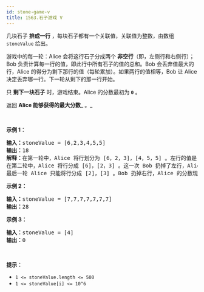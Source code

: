 ```yaml
---
id: stone-game-v
title: 1563.石子游戏 V
---
```

几块石子 **排成一行** ，每块石子都有一个关联值，关联值为整数，由数组 <code>stoneValue</code> 给出。

游戏中的每一轮：Alice 会将这行石子分成两个 **非空行**（即，左侧行和右侧行）；Bob 负责计算每一行的值，即此行中所有石子的值的总和。Bob 会丢弃值最大的行，Alice 的得分为剩下那行的值（每轮累加）。如果两行的值相等，Bob 让 Alice 决定丢弃哪一行。下一轮从剩下的那一行开始。

只 **剩下一块石子** 时，游戏结束。Alice 的分数最初为 **<code>0</code>** 。

返回 **Alice 能够获得的最大分数**_ 。_

 

**示例 1：**


<pre><strong>输入：</strong>stoneValue = [6,2,3,4,5,5]<br/><strong>输出：</strong>18<br/><strong>解释：</strong>在第一轮中，Alice 将行划分为 [6，2，3]，[4，5，5] 。左行的值是 11 ，右行的值是 14 。Bob 丢弃了右行，Alice 的分数现在是 11 。<br/>在第二轮中，Alice 将行分成 [6]，[2，3] 。这一次 Bob 扔掉了左行，Alice 的分数变成了 16（11 + 5）。<br/>最后一轮 Alice 只能将行分成 [2]，[3] 。Bob 扔掉右行，Alice 的分数现在是 18（16 + 2）。游戏结束，因为这行只剩下一块石头了。<br/></pre>

**示例 2：**


<pre><strong>输入：</strong>stoneValue = [7,7,7,7,7,7,7]<br/><strong>输出：</strong>28<br/></pre>

**示例 3：**


<pre><strong>输入：</strong>stoneValue = [4]<br/><strong>输出：</strong>0<br/></pre>

 

**提示：**


- <code>1 &lt;= stoneValue.length &lt;= 500</code>
- <code>1 &lt;= stoneValue[i] &lt;= 10^6</code>
